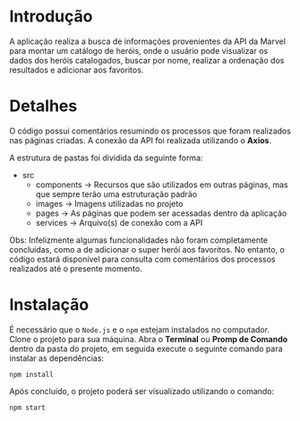# Introdução

A aplicação realiza a busca de informações provenientes da API da Marvel para montar um catálogo de heróis, onde o usuário pode visualizar os dados dos heróis catalogados, buscar por nome, realizar a ordenação dos resultados e adicionar aos favoritos.

# Detalhes
O código possui comentários resumindo os processos que foram realizados nas páginas criadas. A conexão da API foi realizada utilizando o **Axios**.

A estrutura de pastas foi dividida da seguinte forma:
- src
  - components -> Recursos que são utilizados em outras páginas, mas que sempre terão uma estruturação padrão
  - images -> Imagens utilizadas no projeto
  - pages -> As páginas que podem ser acessadas dentro da aplicação
  - services -> Arquivo(s) de conexão com a API
  

Obs: Infelizmente algumas funcionalidades não foram completamente concluídas, como a de adicionar o super herói aos favoritos. No entanto, o código estará disponível para consulta com comentários dos processos realizados até o presente momento.

# Instalação
É necessário que o `Node.js` e o `npm` estejam instalados no computador.
Clone o projeto para sua máquina. Abra o **Terminal** ou **Promp de Comando** dentro da pasta do projeto, em seguida execute o seguinte comando para instalar as dependências:

`npm install`

Após concluído, o projeto poderá ser visualizado utilizando o comando:

`npm start`